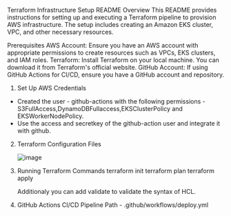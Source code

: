 Terraform Infrastructure Setup README
Overview
This README provides instructions for setting up and executing a Terraform pipeline to provision AWS infrastructure. The setup includes creating an Amazon EKS cluster, VPC, and other necessary resources.

Prerequisites
AWS Account: Ensure you have an AWS account with appropriate permissions to create resources such as VPCs, EKS clusters, and IAM roles.
Terraform: Install Terraform on your local machine. You can download it from Terraform's official website.
GitHub Account: If using GitHub Actions for CI/CD, ensure you have a GitHub account and repository.

1. Set Up AWS Credentials
  - Created the user - github-actions with the following permissions - S3FullAccess,DynamoDBFullaccess,EKSClusterPolicy and EKSWorkerNodePolicy.
  - Use the access and secretkey of the github-action user and integrate it with github.

2. Terraform Configuration Files

   ![image](https://github.com/user-attachments/assets/7eb09d03-a2bf-42cf-94fe-0fbb1551e08e)

3. Running Terraform Commands
   terraform init
   terraform plan
   terraform apply

   Additionaly you can add validate to validate the syntax of HCL.

3. GitHub Actions CI/CD Pipeline
   Path - .github/workflows/deploy.yml
   
